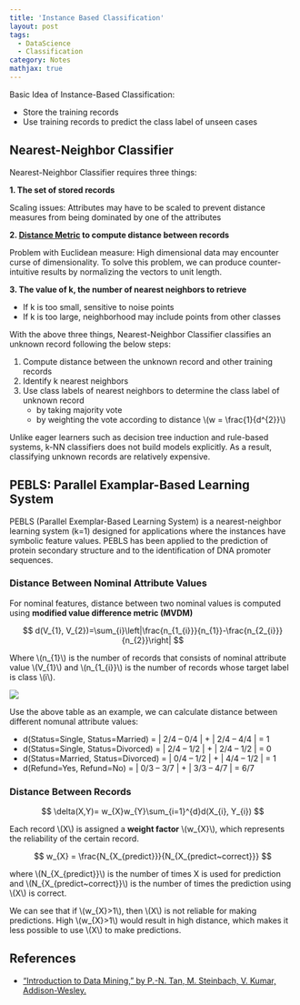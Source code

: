 ```yaml
---
title: 'Instance Based Classification'
layout: post
tags:
  - DataScience
  - Classification
category: Notes
mathjax: true
---
```


Basic Idea of Instance-Based Classification:

- Store the training records 
- Use training records to predict the class label of unseen cases

<!--more-->

## Nearest-Neighbor Classifier

Nearest-Neighbor Classifier requires three things:

**1. The set of stored records**
	
Scaling issues: Attributes may have to be scaled to prevent distance measures from being dominated by one of the attributes

**2. [Distance Metric](../../2017/03/19/Data-Science-data-exploration#distance-metrics) to compute distance between records**

Problem with Euclidean measure: High dimensional data may encounter curse of dimensionality.   To solve this problem, we can produce counter-intuitive results by normalizing the vectors to unit length.


**3. The value of k, the number of nearest neighbors to retrieve**

- If k is too small, sensitive to noise points
- If k is too large, neighborhood may include points from other classes


With the above three things, Nearest-Neighbor Classifier classifies an unknown record following the below steps:

1. Compute distance between the unknown record and other training records
2. Identify k nearest neighbors 
3. Use class labels of nearest neighbors to determine the class label of unknown record
	- by taking majority vote
	- by weighting the vote according to distance \\(w = \frac{1}{d^{2}}\\)

Unlike eager learners such as decision tree induction and rule-based systems, k-NN classifiers does not build models explicitly.   As a result, classifying unknown records are relatively expensive.


## PEBLS: Parallel Examplar-Based Learning System

PEBLS (Parallel Exemplar-Based Learning System) is a nearest-neighbor
learning system (k=1) designed for applications where the instances have
symbolic feature values.  PEBLS has been applied to the prediction of
protein secondary structure and to the identification of DNA promoter
sequences. 

### Distance Between Nominal Attribute Values

For nominal features, distance between two nominal values is computed using **modified value difference metric (MVDM)**

$$
d(V_{1}, V_{2})=\sum_{i}\left|\frac{n_{1_{i}}}{n_{1}}-\frac{n_{2_{i}}}{n_{2}}\right|
$$

Where \\(n_{1}\\) is the number of records that consists of nominal attribute value \\(V_{1}\\) and \\(n_{1_{i}}\\) is the number of records whose target label is class \\(i\\).

<img src="pebls_tab.png"></img>

Use the above table as an example, we can calculate distance between different nomunal attribute values:

- d(Status=Single, Status=Married) =  | 2/4 – 0/4 | + | 2/4 – 4/4 | =  1
- d(Status=Single, Status=Divorced) =  | 2/4 – 1/2 | + | 2/4 – 1/2 | =  0
- d(Status=Married, Status=Divorced) =  | 0/4 – 1/2 | + | 4/4 – 1/2 | =  1
- d(Refund=Yes, Refund=No) = | 0/3 – 3/7 | + | 3/3 – 4/7 | = 6/7

### Distance Between Records

$$
\delta(X,Y)= w_{X}w_{Y}\sum_{i=1}^{d}d(X_{i}, Y_{i})
$$

Each record \\(X\\) is assigned a **weight factor** \\(w_{X}\\), which represents the reliability of the certain record.

$$
w_{X} = \frac{N_{X_{predict}}}{N_{X_{predict~correct}}}
$$

where \\(N_{X_{predict}}\\) is the number of times X is used for prediction and \\(N_{X_{predict~correct}}\\) is the number of times the prediction using \\(X\\) is correct.

We can see that if \\(w_{X}>1\\), then \\(X\\) is not reliable for making predictions.   High \\(w_{X}>1\\) would result in high distance, which makes it less possible to use \\(X\\) to make predictions.


## References
- [“Introduction to Data Mining,” by P.-N. Tan, M. Steinbach, V. Kumar, Addison-Wesley.](http://www-users.cs.umn.edu/~kumar/dmbook/index.php)